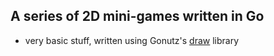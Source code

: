 ## A series of 2D mini-games written in Go
- very basic stuff, written using Gonutz's [draw](https://pkg.go.dev/github.com/gonutz/prototype@v1.5.0/draw) library
